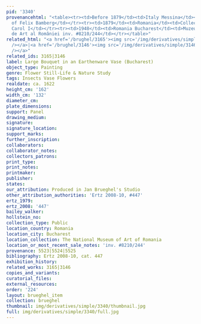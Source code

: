 ```yaml
---
pid: '3340'
provenancehtml: "<table><tr><td>Before 1879</td><td>Italy Messina</td><td>Collection
  of Felix Bamberg</td></tr><tr><td>1879</td><td>Romania</td><td>Collection of King
  Carol I</td></tr><tr><td>1948</td><td>Romania Bucharest</td><td>Muzeul National
  de Art al României inv. #8210/244</td></tr></table>"
related_html: "<a href='/brughel/3165'><img src='/img/derivatives/simple/3165/thumbnail.jpg'
  /></a>|<a href='/brughel/3146'><img src='/img/derivatives/simple/3146/thumbnail.jpg'
  /></a>"
related_ids: 3165|3146
label: Large Bouquet in an Earthenware Vase (Bucharest)
object_type: Painting
genre: Flower Still-Life & Nature Study
tags: Insects Vase Flowers
realdate: ca. 1622
height_cm: '162'
width_cm: '132'
diameter_cm:
plate_dimensions:
support: Panel
drawing_medium:
signature:
signature_location:
support_marks:
further_inscription:
collaborators:
collaborator_notes:
collectors_patrons:
print_type:
print_notes:
printmaker:
publisher:
states:
our_attribution: Produced in Jan Brueghel's Studio
other_attribution_authorities: 'Ertz 2008-10, #447'
ertz_1979:
ertz_2008: '447'
bailey_walker:
hollstein_no:
collection_type: Public
location_country: Romania
location_city: Bucharest
location_collection: The National Museum of Art of Romania
location_or_most_recent_sale_notes: 'inv. #8210/244'
provenance: 5523|5524|5525
bibliography: Ertz 2008-10, cat. 447
exhibition_history:
related_works: 3165|3146
copies_and_variants:
curatorial_files:
external_resources:
order: '224'
layout: brueghel_item
collection: brueghel
thumbnail: img/derivatives/simple/3340/thumbnail.jpg
full: img/derivatives/simple/3340/full.jpg
---
```

